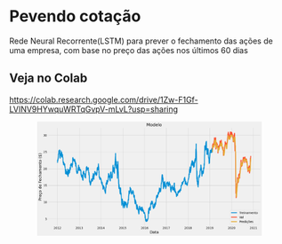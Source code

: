 # Pevendo cotação
Rede Neural Recorrente(LSTM) para prever o fechamento das ações de uma empresa, com base no preço das ações nos últimos 60 dias

## Veja no Colab 

https://colab.research.google.com/drive/1Zw-F1Gf-LVINV9HYwquWRTqGvpV-mLvL?usp=sharing

<p align="center">
  <img src="./cotacao.png" alt="cotacao" width="80%">
</p>


